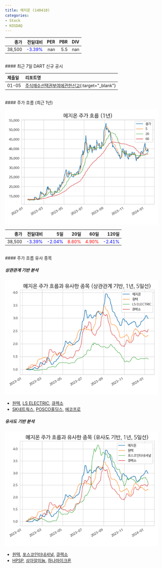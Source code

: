 ```yaml
---
title: 메지온 (140410)
categories:
- Stock
- KOSDAQ
---
```


|종가|전일대비|PER|PBR|DIV|
|---:|-------:|--:|--:|--:|
|38,500|<span style="color: blue">-3.39%</span>|nan|5.5|nan|

<!-- more -->

<br>
#### 최근 7일 DART 신규 공시


|제출일|리포트명|
|:-----|:-------|
|01-05|[주식매수선택권부여에관한신고](https://dart.fss.or.kr/dsaf001/main.do?rcpNo=20240105000429){:target="_blank"}|

<br>
#### 주가 흐름 (최근 1년)

![140410](/assets/images/stock/140410.png)

|종가|전일대비|5일|20일|60일|120일|
|---:|-------:|--:|---:|---:|----:|
|38,500|<span style="color: blue">-3.39%</span>|<span style="color: blue">-2.04%</span>|<span style="color: red">8.60%</span>|<span style="color: red">4.90%</span>|<span style="color: blue">-2.41%</span>|

<br>
#### 주가 흐름 유사 종목

##### 상관관계 기반 분석

![140410](/assets/images/stock/140410_corr.png)
- [원텍](/336570/), [LS ELECTRIC](/010120/), [큐렉소](/060280/)
- [SK네트웍스](/001740/), [POSCO홀딩스](/005490/), [에코프로](/086520/)

##### 유사도 기반 분석

![140410](/assets/images/stock/140410_sim.png)
- [원텍](/336570/), [포스코인터내셔널](/047050/), [큐렉소](/060280/)
- [HPSP](/403870/), [삼아알미늄](/006110/), [하나마이크론](/067310/)